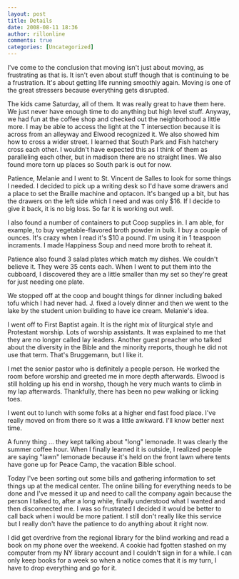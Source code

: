```yaml
---
layout: post
title: Details
date: 2008-08-11 18:36
author: rillonline
comments: true
categories: [Uncategorized]
---
```

I've come to the conclusion that moving isn't just about moving, as frustrating as that is. It isn't even about stuff though that is continuing to be a frustration. It's about getting life running smoothly again. Moving is one of the great stressers because everything gets disrupted.

The kids came Saturday, all of them. It was really great to have them here. We just never have enough time to do anything but high level stuff. Anyway, we had fun at the coffee shop and checked out the neighborhood a little more. I may be able to access the light at the T intersection because it is across from an alleyway and Elwood recognized it. We also showed him how to cross a wider street. I learned that South Park and Fish hatchery cross each other. I wouldn't have expected this as I think of them as paralleling each other, but in madison there are no straight lines. We also found more torn up places so South park is out for now.

Patience, Melanie and I went to St. Vincent de Salles to look for some things I needed. I decided to pick up a writing desk so I'd have some drawers and a place to set the Braille machine and optacon. It's banged up a bit, but has the drawers on the left side which I need and was only $16. If I decide to give it back, it is no big loss. So far it is working out well. 

I also found a number of containers to put Coop supplies in. I am able, for example, to buy vegetable-flavored broth powder in bulk. I buy a couple of ounces. It's crazy when I read it's $10 a pound. I'm using it in 1 teaspoon incraments. I made Happiness Soup and need more broth to reheat it.

Patience also found 3 salad plates which match my dishes. We couldn't believe it. They were 35 cents each. When I went to put them into the cubboard, I discovered they are a little smaller than my set so they're great for just needing one plate.

We stopped off at the coop and bought things for dinner including baked tofu which I had never had. J. fixed a lovely dinner and then we went to the lake by the student union building to have ice cream. Melanie's idea. 

I went off to First Baptist again. It is the right mix of liturgical style and Protestant worship. Lots of worship assistants. It was explained to me that they are no longer called lay leaders. Another guest preacher who talked about the diversity in the Bible and the minority rreports, though he did not use that term. That's Bruggemann, but I like it.

I met the senior pastor who is definitely a people person. He worked the room before worship and greeted me in more depth afterwards. Elwood is still holding up his end in worshp, though he very much wants to climb in my lap afterwards. Thankfully, there has been no pew walking or licking toes.

I went out to lunch with some folks at a higher end fast food place. I've really moved on from there so it was a little awkward. I'll know better next time.

A funny thing ... they kept talking about "long" lemonade. It was clearly the summer coffee hour. When I finally learned it&nbsp;is&nbsp;outside, I realized people are saying "lawn" lemonade&nbsp;because it's held on the front lawn where tents have gone up for Peace Camp, the vacation Bible school. 

Today I've been sorting out some bills and gathering information to set things up at the medical center. The online billing for everything needs to be done and I've messed it up and need to call the company again because the person I talked to, after a long while, finally understood what I wanted and then disconnected me. I was so frustrated I decided it would be better to call back when i would be more patient. I still don't really like this service but I really don't have the patience to do anything about it right now.

I did get overdrive&nbsp;from the regional library for the blind working and read a book on my phone over the weekend. A cookie had fgotten stashed on my computer from my&nbsp;NY library account and I couldn't sign in for a while. I can only keep books for a week so when a notice comes that it is my turn, I have to drop everything and go for it.&nbsp;&nbsp;
